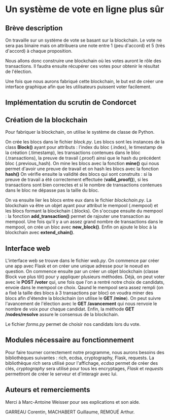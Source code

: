 # Un système de vote en ligne plus sûr

## Brève description

On travaille sur un système de vote se basant sur la blockchain. Le vote ne sera pas binaire mais on attribuera une note entre 1 (peu d'accord) et 5 (très d'accord) à chaque proposition. 

Nous allons donc construire une blockchain où les votes auront le rôle des transactions. Il faudra ensuite récupérer ces votes pour obtenir le résultat de l'élection. 

Une fois que nous aurons fabriqué cette blockchain, le but est de créer une interface graphique afin que les utilisateurs puissent voter facilement.

## Implémentation du scrutin de Condorcet


## Création de la blockchain

Pour fabriquer la blockchain, on utilise le système de classe de Python. 

On crée les blocs dans le fichier _block.py_. 
Les blocs sont les instances de la class **Block()** ayant pour attributs : l'index du bloc (.index), le timestamp de la création (.timestamp), les transactions contenues dans le bloc (.transactions), la preuve de travail (.proof) ainsi que le hash du précédent bloc (.previous_hash).
On mine les blocs avec la fonction **mine()** qui nous permet d'avoir une preuve de travail et on hash les blocs avec la fonction **hash()**
On vérifie ensuite la validité des blocs qui sont construits : si la preuve de travail a été correctement effectuée (**valid_proof()**), si les transactions sont bien correctes et si le nombre de transactions contenues dans le bloc ne dépasse pas la taille du bloc.

On va ensuite lier les blocs entre eux dans le fichier _blockchain.py_.
La blockchain va être un objet ayant pour attribut le mempool (.mempool) et les blocs formant la blockchain (.blocks).
On s'occupe ensuite du mempool : la fonction **add_transaction()** permet de rajouter une transaction au mempool. Une fois qu'il y a un assez grand nombre de transactions dans le mempool, on crée un bloc avec **new_block()**. Enfin on ajoute le bloc à la blockchain avec **extend_chain()**.

## Interface web

L'interface web se trouve dans le fichier _web.py_.
On commence par créer une app avec Flask et on créer une unique adresse pour le noeud en question.
On commence ensuite par un créer un objet blockchain (classe Block vue plus tôt) pour y appliquer plusieurs méthodes.
Déjà, on peut voter avec le **POST /voter** qui, une fois que l'on a rentré notre choix de candidats, envoie dans le mempool ce choix. Qaund le mempool sera assez rempli (on a fixé la taille des blocs à 3 transactions par bloc) on voudra miner des blocs afin d'étendre la blockchain (on utilise le **GET /mine**). On peut suivre l'avancement de l'élection avec le **GET /avancement** qui nous renvoie le nombre de voix pour chaque candidat.
Enfin, la méthode **GET /nodes/resolve** assure le consensus de la blockchain.

Le fichier _forms.py_ permet de choisir nos candidats lors du vote.


## Modules nécessaire au fonctionnement

Pour faire tourner correctement notre programme, nous aurons besoins des bibliothèques suivantes : rich, ecdsa, cryptography, Flask, requests. 
La bibliothèque *rich* sera utilisé pour l'affichage, *ecdsa* permet de créer des clés, *cryptography* sera utilisé pour tous les encryptages, *Flask* et *requests* permettront de créer le serveur et d'interagir avec lui.

## Auteurs et remerciements
Merci à Marc-Antoine Weisser pour ses explications et son aide.

GARREAU Corentin, MACHABERT Guillaume, REMOUÉ Arthur.

